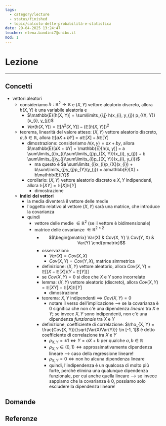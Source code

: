 ```yaml
---
tags:
  - category/lecture
  - status/finished
  - topic/calcolo-delle-probabilità-e-statistica
date: 29-04-2025 13:24:47
teacher: elena.bandini7@unibo.it
mod: 1
---
```

# Lezione
---
## Concetti
- vettori aleatori
	- consideriamo $h: \mathbb{R}^{2} \to \mathbb{R}$ e $(X, Y)$ vettore aleatorio discreto, allora $h(X, Y)$ è una variabile aleatoria e
		- $\mathbb{E}[h(X, Y)] = \sum\limits_{i,j} h(x_{i}, y_{j}) p_{(X, Y)}(x_{i}, y_{j})$
		- $Var(h(X, Y)) = \mathbb{E}[h^{2}(X, Y)] - (\mathbb{E}[h(X, Y)])^{2}$
	- teorema, linearità del valore atteso: $(X, Y)$ vettore aleatorio discreto, $a, b \in \mathbb{R}$, allora $\mathbb{E}[aX + bY] = a\mathbb{E}[X] + b\mathbb{E}[Y]$
		- dimostrazione: consideriamo $h(x, y) = ax + by$, allora $\mathbb{E}[aX + bY] = \mathbb{E}[h(x, y)] = a \sum\limits_{i}x_{i}\sum\limits_{j}p_{(X, Y)}(x_{i}, y_{j}) + b \sum\limits_{j}y_{j}\sum\limits_{i}p_{(X, Y)}(x_{i}, y_{i})$
			- ma questo è $a \sum\limits_{i}x_{i}p_{X}(x_{i}) + b\sum\limits_{j}y_{j}p_{Y}(y_{j}) = a\mathbb{E}[X] + b\mathbb{E}[Y]$
		- corollario: $(X, Y)$ vettore aleatorio discreto e $X, Y$ indipendenti, allora $\mathbb{E}[XY] = \mathbb{E}[X]\mathbb{E}[Y]$
			- dimostrazione
	- **indici dei vettori**
		- la media diventerà il vettore delle medie
		- l'oggetto relativo al vettore $(X, Y)$ sarà una matrice, che introduce la covarianza
		- quindi
			- vettore delle medie $\in \mathbb{R}^{2}$ (se il vettore è bidimensionale)
			- matrice delle covarianze $\in \mathbb{R}^{2 \times 2}$
				- $$\begin{pmatrix} Var(X) & Cov(X, Y) \\ Cov(Y, X) & Var(Y) \end{pmatrix}$$
				- osservazioni:
					- $Var(X) = Cov(X, X)$
					- $Cov(X, Y) = Cov(Y, X)$, matrice simmetrica
				- definizione: $(X, Y)$ vettore aleatorio, allora $Cov(X, Y) = \mathbb{E}[(X - \mathbb{E}[X])(Y - \mathbb{E}[Y])]$
				- se $Cov(X, Y) = 0$ si dice che $X$ e $Y$ sono incorrelate
				- lemma: $(X, Y)$ vettore aleatorio (discreto), allora $Cov(X, Y) = \mathbb{E}[XY] - \mathbb{E}[X]\mathbb{E}[Y]$
					- dimostrazione
				- teorema: $X, Y$ indipendenti $\implies$ $Cov(X, Y) = 0$
					- notare il verso dell'implicazione --> se la covarianza è 0 significa che non c'è una dipendenza _lineare_ tra $X$ e $Y$; se invece $X, Y$ sono indipendenti, non c'è una dipendenza _funzionale_ tra $X$ e $Y$
				- definizione, coefficiente di correlazione: $\rho_{X, Y} = \frac{Cov(X, Y)}{\sqrt{Var(X)Var(Y)}} \in [-1, 1]$ è detto coefficiente di correlazione tra $X$ e $Y$
					- $\rho_{X, Y} = \pm 1 \iff Y = aX + b$ per qualche $a, b \in \mathbb{R}$
					- $\rho_{X, Y} \in (0, 1) \iff \text{approssimativamente dipendenza lineare}$ --> caso della regressione lineare!
					- $\rho_{X, Y} = 0 \iff \text{non ho alcuna dipendenza lineare}$
					- quindi, l'indipendenza è un qualcosa di molto più forte, perché elimina una qualunque dipendenza funzionale, per cui anche quella lineare --> se invece sappiamo che la covarianza è 0, possiamo solo escludere la dipendenza lineare!

## Domande

## Referenze
